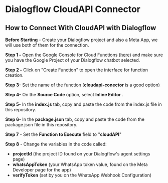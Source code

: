 # Dialogflow CloudAPI Connector

## How to Connect With CloudAPI with Dialogflow

**Before Starting** - Create your Dialogflow project and also a Meta App, we will use both of them for the connection.

**Step 1 -** Open the Google Console for Cloud Functions ([here](https://console.cloud.google.com/functions)) and make sure you have the Google Project of your Dialogflow chatbot selected.

**Step 2 -** Click on "Create Function" to open the interface for function creation.

**Step 3-** Set the name of the function (**cloudapi-conector** is a good option)

**Step 4-** On the **Source Code** option, select **Inline Editor** .

**Step 5-** In the **index.js** tab, copy and paste the code from the index.js file in this repository.

**Step 6-** In the **package.json** tab, copy and paste the code from the package.json file in this repository.

**Step 7** - Set the **Function to Execute** field to "**cloudAPI**"

**Step 8** - Change the variables in the code called:

- **projectId** (the project ID found on your Dialogflow's agent settings page)
- **whatsAppToken** (your WhatsApp token value, found on the Meta Developer page for the app)
- **verifyToken** (set by you on the WhatsApp Webhook Configuration)
